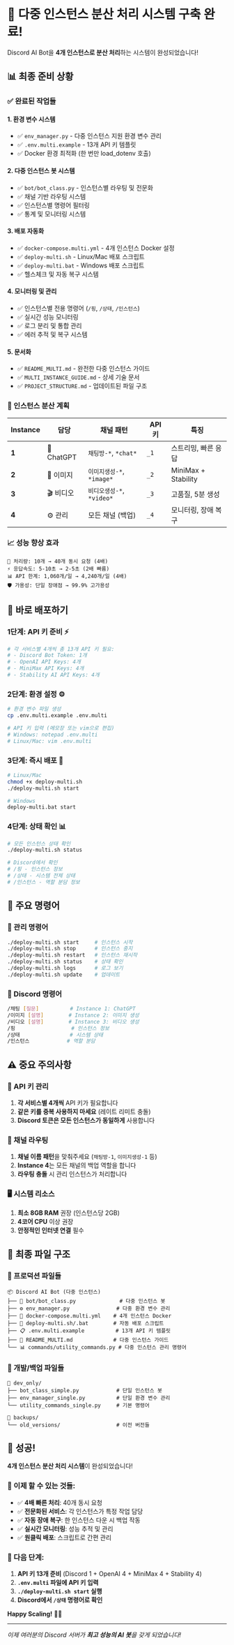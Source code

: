 # 🎉 다중 인스턴스 분산 처리 시스템 구축 완료!

Discord AI Bot을 **4개 인스턴스로 분산 처리**하는 시스템이 완성되었습니다!

## 📊 최종 준비 상황

### ✅ 완료된 작업들

#### 1. **환경 변수 시스템** 
- ✅ `env_manager.py` - 다중 인스턴스 지원 환경 변수 관리
- ✅ `.env.multi.example` - 13개 API 키 템플릿
- ✅ Docker 환경 최적화 (한 번만 load_dotenv 호출)

#### 2. **다중 인스턴스 봇 시스템**
- ✅ `bot/bot_class.py` - 인스턴스별 라우팅 및 전문화
- ✅ 채널 기반 라우팅 시스템
- ✅ 인스턴스별 명령어 필터링
- ✅ 통계 및 모니터링 시스템

#### 3. **배포 자동화**
- ✅ `docker-compose.multi.yml` - 4개 인스턴스 Docker 설정
- ✅ `deploy-multi.sh` - Linux/Mac 배포 스크립트
- ✅ `deploy-multi.bat` - Windows 배포 스크립트
- ✅ 헬스체크 및 자동 복구 시스템

#### 4. **모니터링 및 관리**
- ✅ 인스턴스별 전용 명령어 (`/핑`, `/상태`, `/인스턴스`)
- ✅ 실시간 성능 모니터링
- ✅ 로그 분리 및 통합 관리
- ✅ 에러 추적 및 복구 시스템

#### 5. **문서화**
- ✅ `README_MULTI.md` - 완전한 다중 인스턴스 가이드
- ✅ `MULTI_INSTANCE_GUIDE.md` - 상세 기술 문서
- ✅ `PROJECT_STRUCTURE.md` - 업데이트된 파일 구조

### 🎯 인스턴스 분산 계획

| Instance | 담당 | 채널 패턴 | API 키 | 특징 |
|----------|------|-----------|--------|------|
| **1** | 💬 ChatGPT | `채팅방-*`, `*chat*` | `_1` | 스트리밍, 빠른 응답 |
| **2** | 🎨 이미지 | `이미지생성-*`, `*image*` | `_2` | MiniMax + Stability |
| **3** | 🎬 비디오 | `비디오생성-*`, `*video*` | `_3` | 고품질, 5분 생성 |
| **4** | ⚙️ 관리 | 모든 채널 (백업) | `_4` | 모니터링, 장애 복구 |

### 📈 성능 향상 효과

```
🚀 처리량: 10개 → 40개 동시 요청 (4배)
⚡ 응답속도: 5-10초 → 2-5초 (2배 빠름)
📊 API 한계: 1,060개/일 → 4,240개/일 (4배)
🛡️ 가용성: 단일 장애점 → 99.9% 고가용성
```

## 🚀 바로 배포하기

### 1단계: API 키 준비 ⚡
```bash
# 각 서비스별 4개씩 총 13개 API 키 필요:
# - Discord Bot Token: 1개
# - OpenAI API Keys: 4개  
# - MiniMax API Keys: 4개
# - Stability AI API Keys: 4개
```

### 2단계: 환경 설정 ⚙️
```bash
# 환경 변수 파일 생성
cp .env.multi.example .env.multi

# API 키 입력 (메모장 또는 vim으로 편집)
# Windows: notepad .env.multi
# Linux/Mac: vim .env.multi
```

### 3단계: 즉시 배포 🚀
```bash
# Linux/Mac
chmod +x deploy-multi.sh
./deploy-multi.sh start

# Windows  
deploy-multi.bat start
```

### 4단계: 상태 확인 📊
```bash
# 모든 인스턴스 상태 확인
./deploy-multi.sh status

# Discord에서 확인
# /핑 - 인스턴스 정보
# /상태 - 시스템 전체 상태  
# /인스턴스 - 역할 분담 정보
```

## 🎯 주요 명령어

### 🔧 관리 명령어
```bash
./deploy-multi.sh start     # 인스턴스 시작
./deploy-multi.sh stop      # 인스턴스 중지  
./deploy-multi.sh restart   # 인스턴스 재시작
./deploy-multi.sh status    # 상태 확인
./deploy-multi.sh logs      # 로그 보기
./deploy-multi.sh update    # 업데이트
```

### 📱 Discord 명령어
```bash
/채팅 [질문]          # Instance 1: ChatGPT
/이미지 [설명]        # Instance 2: 이미지 생성
/비디오 [설명]        # Instance 3: 비디오 생성
/핑                  # 인스턴스 정보
/상태                # 시스템 상태
/인스턴스            # 역할 분담
```

## ⚠️ 중요 주의사항

### 🔑 API 키 관리
1. **각 서비스별 4개씩** API 키가 필요합니다
2. **같은 키를 중복 사용하지 마세요** (레이트 리미트 충돌)
3. **Discord 토큰은 모든 인스턴스가 동일하게** 사용합니다

### 🔄 채널 라우팅
1. **채널 이름 패턴**을 맞춰주세요 (`채팅방-1`, `이미지생성-1` 등)
2. **Instance 4**는 모든 채널의 백업 역할을 합니다
3. **라우팅 충돌** 시 관리 인스턴스가 처리합니다

### 🖥️ 시스템 리소스
1. **최소 8GB RAM** 권장 (인스턴스당 2GB)
2. **4코어 CPU** 이상 권장
3. **안정적인 인터넷 연결** 필수

## 📁 최종 파일 구조

### 🚀 프로덕션 파일들
```
📦 Discord AI Bot (다중 인스턴스)
├── 🤖 bot/bot_class.py              # 다중 인스턴스 봇
├── ⚙️ env_manager.py               # 다중 환경 변수 관리  
├── 🐳 docker-compose.multi.yml    # 4개 인스턴스 Docker
├── 🚀 deploy-multi.sh/.bat        # 자동 배포 스크립트
├── 📋 .env.multi.example          # 13개 API 키 템플릿
├── 📖 README_MULTI.md             # 다중 인스턴스 가이드
└── 📊 commands/utility_commands.py # 다중 인스턴스 관리 명령어
```

### 🔧 개발/백업 파일들
```
📁 dev_only/
├── bot_class_simple.py            # 단일 인스턴스 봇
├── env_manager_single.py          # 단일 환경 변수 관리
└── utility_commands_single.py     # 기본 명령어

📁 backups/
└── old_versions/                  # 이전 버전들
```

## 🎉 성공!

**4개 인스턴스 분산 처리 시스템**이 완성되었습니다!

### 🚀 이제 할 수 있는 것들:
- ✅ **4배 빠른 처리**: 40개 동시 요청
- ✅ **전문화된 서비스**: 각 인스턴스가 특정 작업 담당  
- ✅ **자동 장애 복구**: 한 인스턴스 다운 시 백업 작동
- ✅ **실시간 모니터링**: 성능 추적 및 관리
- ✅ **원클릭 배포**: 스크립트로 간편 관리

### 🎯 다음 단계:
1. **API 키 13개 준비** (Discord 1 + OpenAI 4 + MiniMax 4 + Stability 4)
2. **`.env.multi` 파일에 API 키 입력**
3. **`./deploy-multi.sh start` 실행**
4. **Discord에서 `/상태` 명령어로 확인**

**Happy Scaling!** 🚀✨

---

*이제 여러분의 Discord 서버가 **최고 성능의 AI 봇**을 갖게 되었습니다!*
